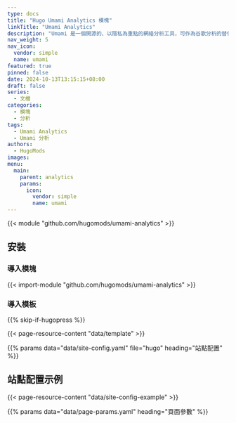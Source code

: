 ```yaml
---
type: docs
title: "Hugo Umami Analytics 模塊"
linkTitle: "Umami Analytics"
description: "Umami 是一個開源的、以隱私為重點的網絡分析工具，可作為谷歌分析的替代品。"
nav_weight: 5
nav_icon:
  vendor: simple
  name: umami
featured: true
pinned: false
date: 2024-10-13T13:15:15+08:00
draft: false
series:
  - 文檔
categories:
  - 模塊
  - 分析
tags:
  - Umami Analytics
  - Umami 分析
authors:
  - HugoMods
images:
menu:
  main:
    parent: analytics
    params:
      icon:
        vendor: simple
        name: umami
---
```


{{< module "github.com/hugomods/umami-analytics" >}}

## 安裝

### 導入模塊

{{< import-module "github.com/hugomods/umami-analytics" >}}

### 導入模板

{{% skip-if-hugopress %}}

{{< page-resource-content "data/template" >}}

{{% params data="data/site-config.yaml" file="hugo" heading="站點配置" %}}

## 站點配置示例

{{< page-resource-content "data/site-config-example" >}}

{{% params data="data/page-params.yaml" heading="頁面參數" %}}
